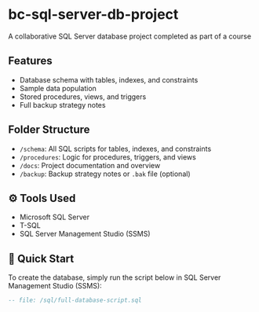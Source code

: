 # bc-sql-server-db-project
A collaborative SQL Server database project completed as part of a course

## Features

- Database schema with tables, indexes, and constraints
- Sample data population
- Stored procedures, views, and triggers
- Full backup strategy notes

## Folder Structure

- `/schema`: All SQL scripts for tables, indexes, and constraints
- `/procedures`: Logic for procedures, triggers, and views
- `/docs`: Project documentation and overview
- `/backup`: Backup strategy notes or `.bak` file (optional)

## ⚙️ Tools Used

- Microsoft SQL Server
- T-SQL
- SQL Server Management Studio (SSMS)
## 🚀 Quick Start

To create the database, simply run the script below in SQL Server Management Studio (SSMS):

```sql
-- file: /sql/full-database-script.sql
